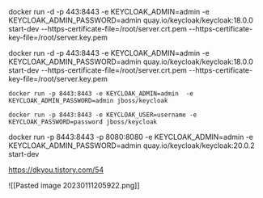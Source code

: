 

docker run -d -p 443:8443 -e KEYCLOAK_ADMIN=admin -e KEYCLOAK_ADMIN_PASSWORD=admin quay.io/keycloak/keycloak:18.0.0 start-dev --https-certificate-file=/root/server.crt.pem --https-certificate-key-file=/root/server.key.pem


docker run -d -p 443:8443 -e KEYCLOAK_ADMIN=admin -e KEYCLOAK_ADMIN_PASSWORD=admin quay.io/keycloak/keycloak:18.0.0 start-dev --https-certificate-file=/root/server.crt.pem --https-certificate-key-file=/root/server.key.pem


```
docker run -p 8443:8443 -e KEYCLOAK_ADMIN=admin  -e KEYCLOAK_ADMIN_PASSWORD=admin jboss/keycloak
```

```
docker run -p 8443:8443 -e KEYCLOAK_USER=username -e KEYCLOAK_PASSWORD=password jboss/keycloak
```



docker run -p 8443:8443 -p 8080:8080 -e KEYCLOAK_ADMIN=admin -e KEYCLOAK_ADMIN_PASSWORD=admin quay.io/keycloak/keycloak:20.0.2 start-dev


https://dkyou.tistory.com/54



![[Pasted image 20230111205922.png]]